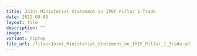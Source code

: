 ```yaml
---
title: Joint Ministerial Statement on IPEF Pillar 1 Trade
date: 2022-09-09
layout: file
description: ""
image: ""
variant: tiptap
file_url: /files/Joint_Ministerial_Statement_on_IPEF_Pillar_1_Trade.pdf
---
```

